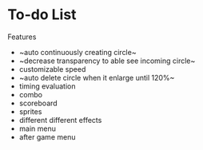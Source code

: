 # To-do List
Features
- ~auto continuously creating circle~
- ~decrease transparency to able see incoming circle~
- customizable speed
- ~auto delete circle when it enlarge until 120%~
- timing evaluation
- combo
- scoreboard
- sprites
- different different effects
- main menu 
- after game menu

